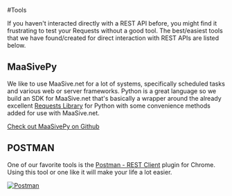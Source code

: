 #Tools

If you haven't interacted directly with a REST API before, you might find it frustrating to test your Requests without a good tool.  The best/easiest tools that we have found/created for direct interaction with REST APIs are listed below.

## MaaSivePy

We like to use MaaSive.net for a lot of systems, specifically scheduled tasks and various web or server frameworks.  Python is a great language so we build an SDK for MaaSive.net that's basically a wrapper around the already excellent [Requests Library][requests] for Python with some convenience methods added for use with MaaSive.net.

[Check out MaaSivePy on Github][maasivepy]

[1]: https://dl.dropboxusercontent.com/u/19725222/maasive-docs/rest-client-small-title.png "POSTMAN"
[2]: https://chrome.google.com/webstore/detail/postman-rest-client/fdmmgilgnpjigdojojpjoooidkmcomcm "POSTMAN"
[maasivepy]: https://github.com/ntrepid8/maasivepy
[requests]: http://www.python-requests.org/

## POSTMAN

One of our favorite tools is the [Postman - REST Client][2] plugin for Chrome.  Using this tool or one like it will make your life a lot easier.

[![Postman][1]][2]
